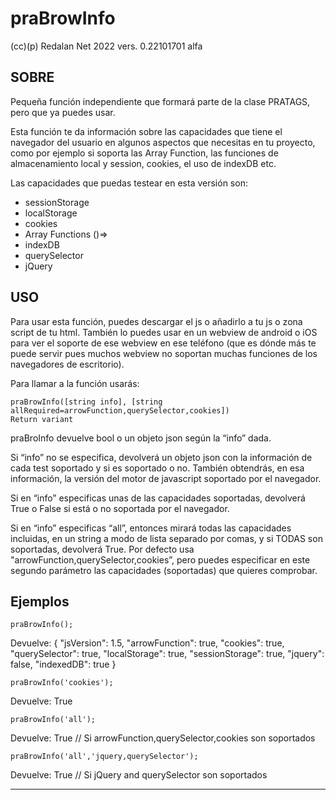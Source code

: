 # praBrowInfo
(cc)(p) Redalan Net 2022
vers. 0.22101701 alfa



## SOBRE

Pequeña función independiente que formará parte de la clase PRATAGS, pero que ya puedes usar.

Esta función te da información sobre las capacidades que tiene el navegador del usuario en algunos  aspectos que necesitas en tu proyecto, como por ejemplo si soporta las Array Function, las funciones de almacenamiento local y session, cookies, el uso de indexDB etc.

Las capacidades que puedas testear en esta versión son:
- sessionStorage
- localStorage
- cookies
- Array Functions ()=>
- indexDB
- querySelector
- jQuery

## USO

Para usar esta función, puedes descargar el js o añadirlo a tu js o zona script de tu html. También lo puedes usar en un webview de android o iOS para ver el soporte de ese webview en ese teléfono (que es dónde más te puede servir pues muchos webview no soportan muchas funciones de los navegadores de escritorio).

Para llamar a la función usarás:
 ~~~
 praBrowInfo([string info], [string allRequired=arrowFunction,querySelector,cookies])
 Return variant
~~~

praBroInfo devuelve bool o un objeto json según la “info” dada.

Si “info” no se especifica, devolverá un objeto json con la información de cada test soportado y si es soportado o no. También obtendrás, en esa información, la versión del motor de javascript soportado por el navegador.

Si en “info” especificas unas de las capacidades soportadas, devolverá True o False si está o no soportada por el navegador.

Si en “info” especificas “all”, entonces mirará todas las capacidades incluidas, en un string a modo de lista separado por comas, y si TODAS son soportadas, devolverá True. Por defecto usa "arrowFunction,querySelector,cookies”, pero puedes especificar en este segundo parámetro las capacidades (soportadas) que quieres comprobar.

## Ejemplos

 ~~~
 praBrowInfo();
~~~

Devuelve:
{
  "jsVersion": 1.5,
  "arrowFunction": true,
  "cookies": true,
  "querySelector": true,
  "localStorage": true,
  "sessionStorage": true,
  "jquery": false,
  "indexedDB": true
}

 ~~~
 praBrowInfo('cookies');
~~~

Devuelve:
True

 ~~~
 praBrowInfo('all');
~~~

Devuelve:
True // Si arrowFunction,querySelector,cookies son soportados


 ~~~
 praBrowInfo('all','jquery,querySelector');
~~~

Devuelve:
True // Si jQuery and querySelector son soportados


---